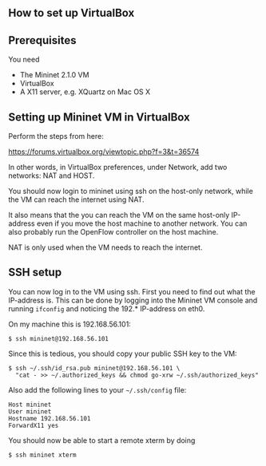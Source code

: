 How to set up VirtualBox
------------------------

Prerequisites
-------------

You need

  * The Mininet 2.1.0 VM
  * VirtualBox
  * A X11 server, e.g. XQuartz on Mac OS X

Setting up Mininet VM in VirtualBox
-----------------------------------

Perform the steps from here:

  https://forums.virtualbox.org/viewtopic.php?f=3&t=36574

In other words, in VirtualBox preferences, under Network, add two networks:
NAT and HOST.

You should now login to mininet using ssh on the host-only network, while
the VM can reach the internet using NAT.

It also means that the you can reach the VM on the same host-only IP-address
even if you move the host machine to another network.  You can also probably
run the OpenFlow controller on the host machine.

NAT is only used when the VM needs to reach the internet.

SSH setup
---------

You can now log in to the VM using ssh.  First you need to find out what the
IP-address is.  This can be done by logging into the Mininet VM console and
running `ifconfig` and noticing the 192.* IP-address on eth0.

On my machine this is 192.168.56.101:

    $ ssh mininet@192.168.56.101

Since this is tedious, you should copy your public SSH key to the VM:

    $ ssh ~/.ssh/id_rsa.pub mininet@192.168.56.101 \
      "cat - >> ~/.authorized_keys && chmod go-xrw ~/.ssh/authorized_keys"

Also add the following lines to your `~/.ssh/config` file:

    Host mininet
    User mininet
    Hostname 192.168.56.101
    ForwardX11 yes

You should now be able to start a remote xterm by doing

    $ ssh mininet xterm

